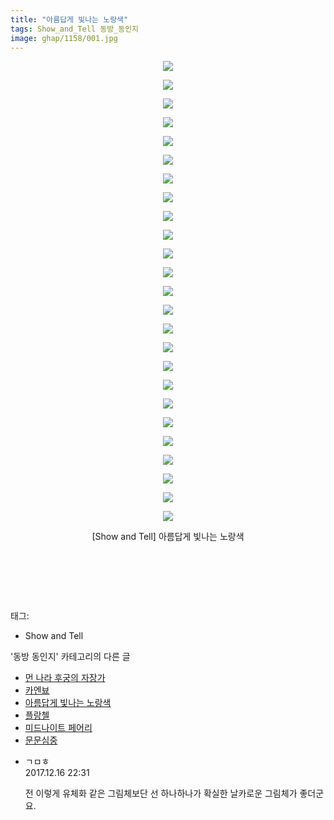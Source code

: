 ```yaml
---
title: "아름답게 빛나는 노랑색"
tags: Show_and_Tell 동방_동인지
image: ghap/1158/001.jpg
---
```

<div class="article">
<p style="text-align: center; clear: none; float: none;"><img src="{{ site.nasurl }}/ghap/1158/001.jpg"/></p>
<p style="text-align: center; clear: none; float: none;"><img src="{{ site.nasurl }}/ghap/1158/002.jpg"/></p>
<p style="text-align: center; clear: none; float: none;"><img src="{{ site.nasurl }}/ghap/1158/003.jpg"/></p>
<p style="text-align: center; clear: none; float: none;"><img src="{{ site.nasurl }}/ghap/1158/004.jpg"/></p>
<p style="text-align: center; clear: none; float: none;"><img src="{{ site.nasurl }}/ghap/1158/005.jpg"/></p>
<p style="text-align: center; clear: none; float: none;"><img src="{{ site.nasurl }}/ghap/1158/006.jpg"/></p>
<p style="text-align: center; clear: none; float: none;"><img src="{{ site.nasurl }}/ghap/1158/007.jpg"/></p>
<p style="text-align: center; clear: none; float: none;"><img src="{{ site.nasurl }}/ghap/1158/008.jpg"/></p>
<p style="text-align: center; clear: none; float: none;"><img src="{{ site.nasurl }}/ghap/1158/009.jpg"/></p>
<p style="text-align: center; clear: none; float: none;"><img src="{{ site.nasurl }}/ghap/1158/010.jpg"/></p>
<p style="text-align: center; clear: none; float: none;"><img src="{{ site.nasurl }}/ghap/1158/011.jpg"/></p>
<p style="text-align: center; clear: none; float: none;"><img src="{{ site.nasurl }}/ghap/1158/012.jpg"/></p>
<p style="text-align: center; clear: none; float: none;"><img src="{{ site.nasurl }}/ghap/1158/013.jpg"/></p>
<p style="text-align: center; clear: none; float: none;"><img src="{{ site.nasurl }}/ghap/1158/014.jpg"/></p>
<p style="text-align: center; clear: none; float: none;"><img src="{{ site.nasurl }}/ghap/1158/015.jpg"/></p>
<p style="text-align: center; clear: none; float: none;"><img src="{{ site.nasurl }}/ghap/1158/016.jpg"/></p>
<p style="text-align: center; clear: none; float: none;"><img src="{{ site.nasurl }}/ghap/1158/017.jpg"/></p>
<p style="text-align: center; clear: none; float: none;"><img src="{{ site.nasurl }}/ghap/1158/018.jpg"/></p>
<p style="text-align: center; clear: none; float: none;"><img src="{{ site.nasurl }}/ghap/1158/019.jpg"/></p>
<p style="text-align: center; clear: none; float: none;"><img src="{{ site.nasurl }}/ghap/1158/020.jpg"/></p>
<p style="text-align: center; clear: none; float: none;"><img src="{{ site.nasurl }}/ghap/1158/021.jpg"/></p>
<p style="text-align: center; clear: none; float: none;"><img src="{{ site.nasurl }}/ghap/1158/022.jpg"/></p>
<p style="text-align: center; clear: none; float: none;"><img src="{{ site.nasurl }}/ghap/1158/023.jpg"/></p>
<p style="text-align: center; clear: none; float: none;"><img src="{{ site.nasurl }}/ghap/1158/024.jpg"/></p>
<p style="text-align: center; clear: none; float: none;"><img src="{{ site.nasurl }}/ghap/1158/025.jpg"/></p>
<p style="text-align: center; clear: none; float: none;">[Show and Tell] 아름답게 빛나는 노랑색<br/></p>
<p style="text-align: center; clear: none; float: none;"><br/></p>
<p style="text-align: center; clear: none; float: none;"><br/></p>
<p><br/></p>
</div><div class="tagTrail">
<p>태그: </p>
<ul>
<li>Show and Tell</li>
</ul>
</div><div class="another">
<p>'동방 동인지' 카테고리의 다른 글</p>
<ul>
<li><a href="/2016-07-27-ghap_1160">먼 나라 후궁의 자장가</a></li>
<li><a href="/2016-07-27-ghap_1159">카엔뵤</a></li>
<li><a href="/2016-07-27-ghap_1158">아름답게 빛나는 노랑색</a></li>
<li><a href="/2016-07-27-ghap_1157">플랑첼</a></li>
<li><a href="/2016-07-27-ghap_1156">미드나이트 페어리</a></li>
<li><a href="/2016-07-27-ghap_1155">문문심중</a></li>
</ul>
</div><div class="cb_module cb_fluid">
<div class="cb_wrt cb_profile">
<div class="comment">
<ul>
<li class="cb_thumb_off" id="comment15153557">
<div class="cb_comment_area">
<div class="cb_info_area">
<div class="cb_section">
<span class="cb_nick_name">ㄱㅁㅎ</span>
</div>
<div class="cb_section">
<span class="cb_date">2017.12.16 22:31 </span>
</div>
</div>
<div class="cb_dsc_comment">
<p class="cb_dsc">
											전 이렇게 유체화 같은 그림체보단 선 하나하나가 확실한 날카로운 그림체가 좋더군요.
										</p>
</div>
</div></li>
</ul>
</div>
</div><!-- commentList close -->
</div>